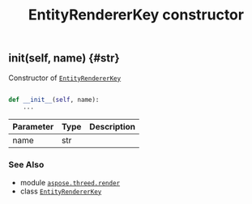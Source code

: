 ﻿---
title: EntityRendererKey constructor
second_title: Aspose.3D for Python via .NET API References
description: 
type: docs
weight: 10
url: /python-net/aspose.threed.render/entityrendererkey/__init__/
is_root: false
---

## __init__(self, name) {#str}

Constructor of [`EntityRendererKey`](/3d/python-net/aspose.threed.render/entityrendererkey)



```python

def __init__(self, name):
    ...
```


| Parameter | Type | Description |
| :- | :- | :- |
| name | str |  |



### See Also
* module [`aspose.threed.render`](../../)
* class [`EntityRendererKey`](/3d/python-net/aspose.threed.render/entityrendererkey)
